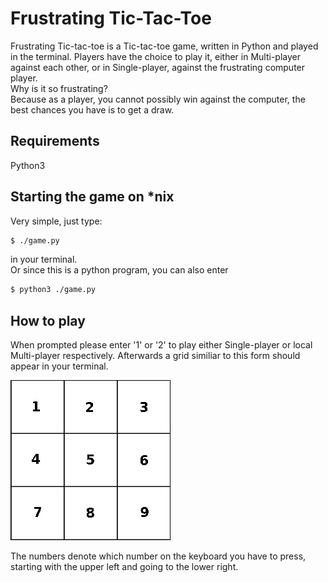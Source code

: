 # Frustrating Tic-Tac-Toe 

Frustrating Tic-tac-toe is a Tic-tac-toe game, written in Python and played in the terminal.
Players have the choice to play it, either in Multi-player against each other, or in Single-player, against the 
frustrating computer player.  
Why is it so frustrating?  
Because as a player, you cannot possibly win against the computer, the best chances you have is to get a draw.


## Requirements
Python3

## Starting the game on *nix
Very simple, just type: 
```sh
$ ./game.py
```  
in your terminal.  
Or since this is a python program, you can also enter
```sh
$ python3 ./game.py
```

## How to play

When prompted please enter '1' or '2' to play either Single-player or local Multi-player respectively.
Afterwards a grid similiar to this form should appear in your terminal. 

![grid](/docs/grid.png)

The numbers denote which number on the keyboard you have to press,
starting with the upper left and going to the lower right.
